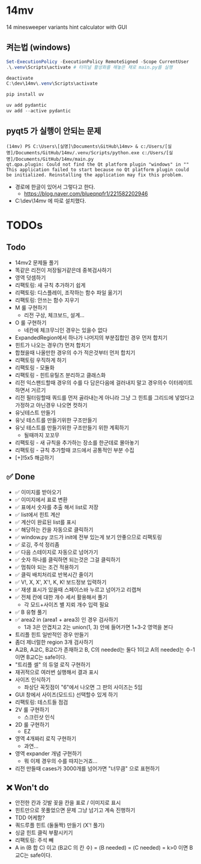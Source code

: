 # 14mv
 14 minesweeper variants hint calculator with GUI


## 켜는법 (windows)
```powershell
Set-ExecutionPolicy -ExecutionPolicy RemoteSigned -Scope CurrentUser
.\.venv\Scripts\activate # 터미널 활성화를 해놓은 채로 main.py를 실행

deactivate
C:\dev\14mv\.venv\Scripts\activate

pip install uv

uv add pydantic
uv add --active pydantic
```

## pyqt5 가 실행이 안되는 문제
```
(14mv) PS C:\Users\[실명]\Documents\GitHub\14mv> & c:/Users/[실명]/Documents/GitHub/14mv/.venv/Scripts/python.exe c:/Users/[실명]/Documents/GitHub/14mv/main.py
qt.qpa.plugin: Could not find the Qt platform plugin "windows" in ""
This application failed to start because no Qt platform plugin could be initialized. Reinstalling the application may fix this problem.
```
- 경로에 한글이 있어서 그렇다고 한다.
  - https://blog.naver.com/blueqnpfr1/221582202946
- C:\dev\14mv 에 따로 설치했다.





# TODOs
## Todo
- 14mv2 문제들 풀기
- 똑같은 리전이 저장될거같은데 중복검사하기
- 영역 덧셈하기
- 리팩토링: 새 규칙 추가하기 쉽게
- 리팩토링: 디스플레이, 조작하는 함수 파일 옮기기
- 리팩토링: 안쓰는 함수 지우기
- M 룰 구현하기
  - 리전 구상, 체크보드, 설계...
- O 룰 구현하기
  - 네칸에 체크무늬인 경우는 있을수 없다
- ExpandedRegion에서 하나가 나머지의 부분집합인 경우 먼저 합치기
- 힌트가 나오는 경우(?) 먼저 합치기
- 합쳤을때 나올만한 경우의 수가 적은것부터 먼저 합치기
- 리팩토링 우직하게 하기
- 리팩토링 - 모듈화
- 리팩토링 - 힌트유틸즈 분리하고 클래스화
- 리전 익스팬드할때 경우의 수를 다 담은다음에 걸러내지 말고 경우의수 이터레이트 하면서 거르기
- 리전 필터링할때 쿼드를 먼저 골라내는게 아니라 그냥 그 힌트를 그리드에 넣었다고 가정하고 아닌경우 나오면 컷하기
- 유닛테스트 만들기
- 유닛 테스트를 만들기위한 구조만들기
- 유닛 테스트를 만들기위한 구조만들기 위한 계획하기
  - 될때까지 꼬꼬무
- 리팩토링 - 새 규칙을 추가하는 장소를 한군데로 몰아놓기
- 리팩토링 - 규칙 추가할때 코드에서 공통적인 부분 수집
- [+]!5x5 해금하기


## ✅ Done
- ✅ 이미지를 받아오기
- ✅ 이미지에서 표로 변환
- ✅ 표에서 숫자를 추출 해서 list로 저장
- ✅ list에서 힌트 계산
- ✅ 계산이 완료된 list를 표시
- ✅ 해당하는 칸을 자동으로 클릭하기
- ✅ window.py 코드가 init에 전부 있는게 보기 안좋으므로 리팩토링
- ✅ 로깅, 주석 정리좀
- ✅ 다음 스테이지로 자동으로 넘어가기
- ✅ 숫자 하나를 클릭하면 되는것은 그걸 클릭하기
- ✅ 멈춰야 되는 조건 적용하기
- ✅ 클릭 배치처리로 반복시간 줄이기
- ✅ V!, X, X', X'!, K, K! 보드정보 입력하기
- ✅ 재생 표시가 있을때 스페이스바 누르고 넘어가고 리캡쳐
- ✅ 전체 칸에 대한 개수 세서 활용해서 풀기
  - 각 모드+사이즈 별 지뢰 개수 입력 필요
- ✅ B 유형 풀기
- ✅ area2 in (area1 + area3) 인 경우 검사하기
  - 1과 3은 안겹치고 2는 union(1, 3) 안에 들어가면 1+3-2 영역을 본다
- 트리플 힌트 일반적인 경우 만들기
- 좀더 제너럴한 region 3개 검사하기
- A교B, A교C, B교C가 존재하고 B, C의 needed는 둘다 1이고 A의 needed는 수-1 이면 B교C는 safe이다.
- "트리플 셀" 의 듀얼 로직 구현하기
- 재귀적으로 여러번 실행해서 결과 표시
- 사이즈 인식하기
  - 좌상단 꼭짓점이 "6"에서 나오면 그 판의 사이즈는 5임
- GUI 창에서 사이즈(모드드) 선택할수 있게 하기
- 리팩토링: 테스트들 점검
- 2V 룰 구현하기
  - 스크린샷 인식
- 2D 룰 구현하기
  - EZ
- 영역 4개짜리 로직 구현하기
  - 과연...
- 영역 expander 개념 구현하기
  - 뭐 이제 경우의 수를 따지는거죠...
- 리전 만들때 cases가 3000개를 넘어가면 "너무큼" 으로 표현하기

## ❌ Won't do
- 안전한 칸과 깃발 꽂을 칸을 표로 / 이미지로 표시
- 힌트만으로 못풀었으면 문제 그냥 넘기고 계속 진행하기
- TDD 어케함?
- 쿼드루플 힌트 (둘둘짝) 만들기 (X'! 풀기)
- 싱글 힌트 클릭 부활시키기
- 리팩토링: 주석 빼
- A in (B 합 C) 이고 (B교C 의 칸 수) = (B needed) = (C needed) = k>0 이면 B교C는 safe이다.
